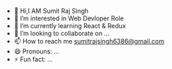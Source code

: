 - 👋 Hi,I AM Sumit Raj Singh
- 👀 I’m interested in Web Devloper Role
- 🌱 I’m currently learning React & Redux
- 💞️ I’m looking to collaborate on ...
- 📫 How to reach me sumitrajsingh6386@gmail.com
- 😄 Pronouns: ...
- ⚡ Fun fact: ...

<!---
krishnansumitsingh8808/krishnansumitsingh8808 is a ✨ special ✨ repository because its `README.md` (this file) appears on your GitHub profile.
You can click the Preview link to take a look at your changes.
--->
